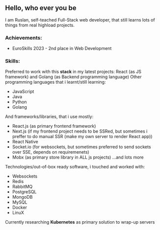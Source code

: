 ## Hello, who ever you be

I am Ruslan, self-teached Full-Stack web developer, that still learns lots of things from real highload projects.

### Achievements:

- EuroSkills 2023 - 2nd place in Web Development

### Skills:

Preferred to work with this **stack** in my latest projects: React (as JS framework) and Golang (as Backend programming language)
Other programming languages that i learnt/still learning:

- JavaScript
- Java
- Python
- Golang

And frameworks/libraries, that i use mostly:

- React.js (as primary frontend framework)
- Next.js (if my frontend project needs to be SSRed, but sometimes i preffer to do manual SSR (make my own server to render React app))
- React Native
- Socket.io (for websockets, but sometimes preferred to send sockets over SSE, depends on requiremenets)
- Mobx (as primary store library in ALL js projects)
...and lots more

Technologies/out-of-box ready software, i touched and worked with:

- Websockets
- Redis
- RabbitMQ
- PostgreSQL
- MongoDB
- MySQL
- Docker
- LinuX

Currently researching **Kubernetes** as primary solution to wrap-up servers
